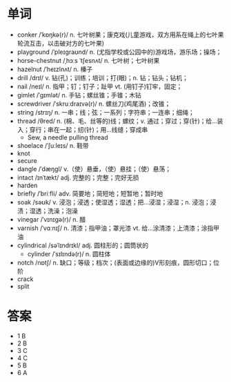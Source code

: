 # 单词
- conker /ˈkɒŋkə(r)/ n. 七叶树果；康克戏(儿童游戏，双方用系在绳上的七叶果轮流互击，以击破对方的七叶果)
- playground /ˈpleɪɡraʊnd/ n. (尤指学校或公园中的)游戏场，游乐场；操场；
- horse-chestnut /ˌhɔːs ˈtʃesnʌt/ n. 七叶树；七叶树果
- hazelnut /ˈheɪzlnʌt/ n. 榛子
- drill /drɪl/ v. 钻(孔)；训练；培训；打(眼)；n. 钻；钻头；钻机；
- nail /neɪl/ n. 指甲；钉；钉子；趾甲 vt. (用钉子)钉牢，固定；
- gimlet /ˈɡɪmlət/ n. 手钻；螺丝锥；手锥；木钻
- screwdriver /ˈskruːdraɪvə(r)/ n. 螺丝刀(鸡尾酒)；改锥；
- string /strɪŋ/ n. 一串；线；弦；一系列；字符串；一连串；细绳；
- thread /θred/ n. (棉、毛、丝等的)线；螺纹；v. 通过；穿过；穿(针)；给…装入；穿行；串在一起；纫(针)；用…线缝；穿成串
  - Sew, a needle pulling thread
- shoelace /ˈʃuːleɪs/ n. 鞋带
- knot
- secure
- dangle /ˈdæŋɡl/ v.（使）悬垂，（使）悬挂；（使）悬荡；
- intact /ɪnˈtækt/ adj. 完整的；完整；完好无损
- harden
- briefly /ˈbriːfli/ adv. 简要地；简短地；短暂地；暂时地
- soak /səʊk/ v. 浸泡；浸透；使湿透；湿透；把…浸湿；浸湿；n. 浸泡；浸渍；湿透；洗澡；泡澡
- vinegar /ˈvɪnɪɡə(r)/ n. 醋
- varnish /ˈvɑːnɪʃ/ n. 清漆；指甲油；罩光漆 vt. 给…涂清漆；上清漆；涂指甲油
- cylindrical /səˈlɪndrɪkl/  adj. 圆柱形的；圆筒状的
  - cylinder /ˈsɪlɪndə(r)/ n. 圆柱体
- notch /nɒtʃ/ n. 缺口；等级；档次；(表面或边缘的)V形刻痕，圆形切口；位阶
- crack
- split
  
# 答案 
- 1 B
- 2 B
- 3 C
- 4 C
- 5 B
- 6 A
